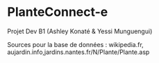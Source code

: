 # PlanteConnect-e
Projet Dev B1 (Ashley Konaté & Yessi Munguengui)

Sources pour la base de données : wikipedia.fr, aujardin.info,jardins.nantes.fr/N/Plante/Plante.asp

